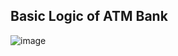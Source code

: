
## Basic Logic of ATM Bank

![image](https://github.com/user-attachments/assets/f218bfe5-0b03-4210-8256-bd6a4c56d057)
